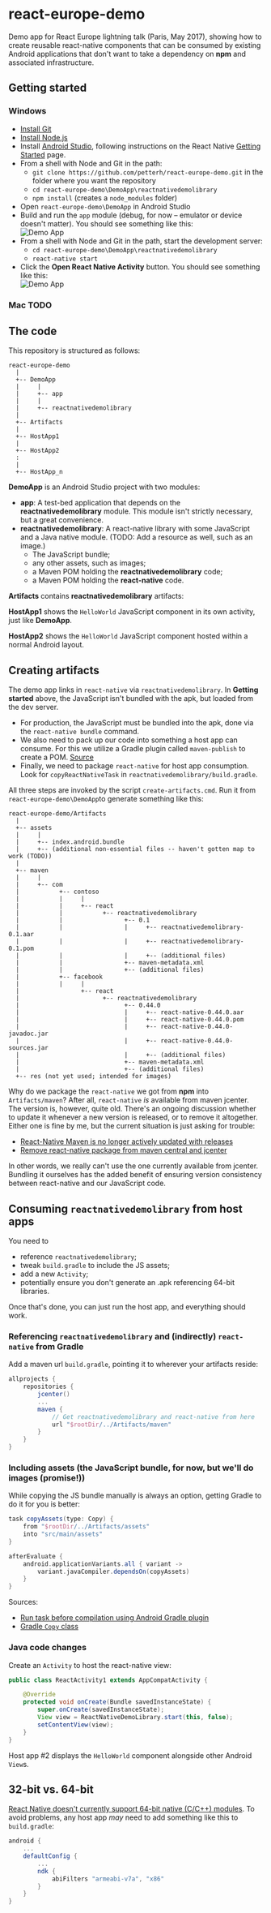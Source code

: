 # react-europe-demo

Demo app for React Europe lightning talk (Paris, May 2017), showing how to create reusable react-native components that can be consumed by existing Android applications that don't want to take a dependency on **npm** and associated infrastructure.

## Getting started

### Windows

* [Install Git](https://git-scm.com/downloads)
* [Install Node.js](https://nodejs.org/en/download/)
* Install [Android Studio](https://developer.android.com/studio/install.html), following instructions on the React Native [Getting Started](https://facebook.github.io/react-native/docs/getting-started.html) page.
* From a shell with Node and Git in the path:
  * `git clone https://github.com/petterh/react-europe-demo.git` in the folder where you want the repository
  * `cd react-europe-demo\DemoApp\reactnativedemolibrary`
  * `npm install` (creates a `node_modules` folder)
* Open `react-europe-demo\DemoApp` in Android Studio
* Build and run the `app` module (debug, for now &ndash; emulator or device doesn't matter). You should see something like this:\
  ![Demo App](img/DemoActivity.png)
* From a shell with Node and Git in the path, start the development server:
  * `cd react-europe-demo\DemoApp\reactnativedemolibrary`
  * `react-native start`
* Click the **Open React Native Activity** button. You should see something like this:\
  ![Demo App](img/ReactNativeActivity.png)

### Mac **TODO**

## The code

This repository is structured as follows:

```
react-europe-demo
  |
  +-- DemoApp
  |     |
  |     +-- app
  |     |
  |     +-- reactnativedemolibrary
  |
  +-- Artifacts
  |
  +-- HostApp1
  |
  +-- HostApp2
  :
  |
  +-- HostApp_n
```

**DemoApp** is an Android Studio project with two modules:

* **app**: A test-bed application that depends on the **reactnativedemolibrary** module. This module isn't strictly necessary, but a great convenience.
* **reactnativedemolibrary**: A react-native library with some JavaScript and a Java native module. (TODO: Add a resource as well, such as an image.)
  * The JavaScript bundle;
  * any other assets, such as images;
  * a Maven POM holding the **reactnativedemolibrary** code;
  * a Maven POM holding the **react-native** code.

**Artifacts** contains **reactnativedemolibrary** artifacts:

**HostApp1** shows the `HelloWorld` JavaScript component in its own activity, just like **DemoApp**.

**HostApp2** shows the `HelloWorld` JavaScript component hosted within a normal Android layout.

## Creating artifacts

The demo app links in `react-native` via `reactnativedemolibrary`. In **Getting started** above, the JavaScript isn't bundled with the apk, but loaded from the dev server.

* For production, the JavaScript must be bundled into the apk, done via the `react-native bundle` command.
* We also need to pack up our code into something a host app can consume. For this we utilize a Gradle plugin called `maven-publish` to create a POM. [Source](http://stackoverflow.com/questions/34872382/manually-adding-aar-with-dependency-pom-iml-file)
* Finally, we need to package `react-native` for host app consumption. Look for `copyReactNativeTask` in `reactnativedemolibrary/build.gradle`.

All three steps are invoked by the script `create-artifacts.cmd`. Run it from `react-europe-demo\DemoApp`to generate something like this:

```
react-europe-demo/Artifacts
  |
  +-- assets
  |     |
  |     +-- index.android.bundle
  |     +-- (additional non-essential files -- haven't gotten map to work (TODO))
  |
  +-- maven
  |     |
  |     +-- com
  |           +-- contoso
  |           |     |
  |           |     +-- react
  |           |           +-- reactnativedemolibrary
  |           |                 +-- 0.1
  |           |                 |     +-- reactnativedemolibrary-0.1.aar
  |           |                 |     +-- reactnativedemolibrary-0.1.pom
  |           |                 |     +-- (additional files)
  |           |                 +-- maven-metadata.xml
  |           |                 +-- (additional files)
  |           +-- facebook
  |           |     |
  |                 +-- react
  |                       +-- reactnativedemolibrary
  |                             +-- 0.44.0
  |                             |     +-- react-native-0.44.0.aar
  |                             |     +-- react-native-0.44.0.pom
  |                             |     +-- react-native-0.44.0-javadoc.jar
  |                             |     +-- react-native-0.44.0-sources.jar
  |                             |     +-- (additional files)
  |                             +-- maven-metadata.xml
  |                             +-- (additional files)
  +-- res (not yet used; intended for images)
```

Why do we package the `react-native` we got from **npm** into `Artifacts/maven`? After all, `react-native` *is* available from maven jcenter. The version is, however, quite old. There's an ongoing discussion whether to update it whenever a new version is released, or to remove it altogether. Either one is fine by me, but the current situation is just asking for trouble:

* [React-Native Maven is no longer actively updated with releases](https://github.com/facebook/react-native/issues/6459)
* [Remove react-native package from maven central and jcenter](https://github.com/facebook/react-native/issues/13094)

In other words, we really can't use the one currently available from jcenter. Bundling it ourselves has the added benefit of ensuring version consistency between react-native and our JavaScript code.

## Consuming `reactnativedemolibrary` from host apps

You need to

* reference `reactnativedemolibrary`;
* tweak `build.gradle` to include the JS assets;
* add a new `Activity`;
* potentially ensure you don't generate an .apk referencing 64-bit libraries.

Once that's done, you can just run the host app, and everything should work.

### Referencing `reactnativedemolibrary` and (indirectly) `react-native` from Gradle

Add a maven url `build.gradle`, pointing it to wherever your artifacts reside:

```gradle
allprojects {
    repositories {
        jcenter()
        ...
        maven {
            // Get reactnativedemolibrary and react-native from here
            url "$rootDir/../Artifacts/maven"
        }
    }
}

```

### Including assets (the JavaScript bundle, for now, but we'll do images (promise!))

While copying the JS bundle manually is always an option, getting Gradle to do it for you is better:

```gradle
task copyAssets(type: Copy) {
    from "$rootDir/../Artifacts/assets"
    into "src/main/assets"
}

afterEvaluate {
    android.applicationVariants.all { variant ->
        variant.javaCompiler.dependsOn(copyAssets)
    }
}
```

Sources:

* [Run task before compilation using Android Gradle plugin](http://stackoverflow.com/a/36334186/3968276)
* [Gradle `Copy` class](https://docs.gradle.org/3.4/javadoc/org/gradle/api/tasks/Copy.html)

### Java code changes

Create an `Activity` to host the react-native view:

```java
public class ReactActivity1 extends AppCompatActivity {

    @Override
    protected void onCreate(Bundle savedInstanceState) {
        super.onCreate(savedInstanceState);
        View view = ReactNativeDemoLibrary.start(this, false);
        setContentView(view);
    }
}
```

Host app #2 displays the `HelloWorld` component alongside other Android `View`s.

## 32-bit vs. 64-bit

[React Native doesn't currently support 64-bit native (C/C++) modules](https://corbt.com/posts/2015/09/18/mixing-32-and-64bit-dependencies-in-android.html). To avoid problems, any host app *may* need to add something like this to `build.gradle`:

```gradle
android {
    ...
    defaultConfig {
        ...
        ndk {
            abiFilters "armeabi-v7a", "x86"
        }
    }
}
```
